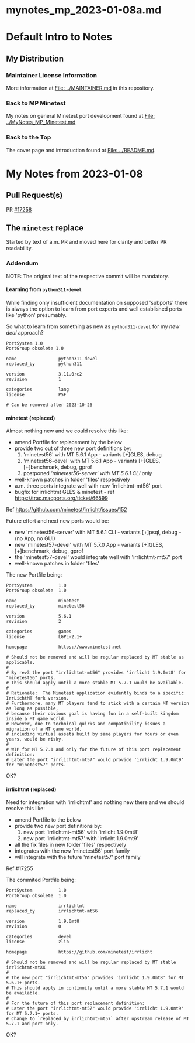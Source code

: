 mynotes_mp_2023-01-08a.md
=========================

# Default Intro to Notes
## My Distribution
### Maintainer License Information

More information at [File: ../MAINTAINER.md](../MAINTAINER.md) in this repository.

### Back to MP Minetest

My notes on general Minetest port development found at
[File: ../MyNotes_MP_Minetest.md](../mynotes_mp_minetest.md)

### Back to the Top

The cover page and introduction found at [File: ../README.md](../README.md).


My Notes from 2023-01-08
========================

## Pull Request(s)

PR [#17258](https://github.com/macports/macports-ports/pull/17258)

## The `minetest` replace

Started by text of a.m. PR and moved here for clarity and better PR readability.

### Addendum

NOTE: The original text of the respective commit will be mandatory.

#### Learning from `python311-devel`

While finding only insufficient documentation on supposed 'subports' there is always the
option to learn from port experts and well established ports like 'python' presumably.

So what to learn from something as new as `python311-devel` for my _new deal_ approach?

```
PortSystem 1.0
PortGroup obsolete 1.0

name                python311-devel
replaced_by         python311

version             3.11.0rc2
revision            1

categories          lang
license             PSF

# Can be removed after 2023-10-26
```


#### minetest (replaced)

Almost nothing new and we could resolve this like:

- amend Portfile for replacement by the below
- provide two out of three new port definitions by:
  1. 'minetest56' with MT 5.6.1 App - variants [+]GLES, debug
  2. 'minetest56-devel' with MT 5.6.1 App - variants [+]GLES, [+]benchmark, debug, gprof
  3. postponed _'minetest56-server' with MT 5.6.1 CLI only_
- well-known patches in folder 'files' respectively
- a.m. three ports integrate well with new 'irrlichtmt-mt56' port
- bugfix for irrlichtmt GLES & minetest - ref https://trac.macports.org/ticket/66599

Ref https://github.com/minetest/irrlicht/issues/152

Future effort and next new ports would be:
- new 'minetest56-server' with MT 5.6.1 CLI - variants [+]psql, debug - (no App, no GUI)
- new 'minetest57-devel' with MT 5.7.0 App - variants [+]GLES, [+]benchmark, debug, gprof
- the 'minetest57-devel' would integrate well with 'irrlichtmt-mt57' port
- well-known patches in folder 'files'

The new Portfile being:
```
PortSystem          1.0
PortGroup obsolete  1.0

name                minetest
replaced_by         minetest56

version             5.6.1
revision            2

categories          games
license             LGPL-2.1+

homepage            https://www.minetest.net

# Should not be removed and will be regular replaced by MT stable as applicable.
#
# By rev3 the port "irrlichtmt-mt56" provides 'irrlicht 1.9.0mt8' for "minetest56" ports.
# This should apply until a more stable MT 5.7.1 would be available.
#
# Rationale:  The Minetest application evidently binds to a specific IrrLichtMT fork version.
# Furthermore, many MT players tend to stick with a certain MT version as long as possible,
# because their obvious goal is having fun in a self-built kingdom inside a MT game world.
# However, due to technical quirks and compatibility issues a migration of a MT game world,
# including virtual assets built by same players for hours or even years, would be risky.
#
# WIP for MT 5.7.1 and only for the future of this port replacement definition:
# Later the port "irrlichtmt-mt57" would provide 'irrlicht 1.9.0mt9' for "minetest57" ports.
```

OK?

#### irrlichtmt (replaced)

Need for integration with 'irrlichtmt' and nothing new there and we should resolve this like:
- amend Portfile to the below
- provide two new port definitions by:
  1. new port 'irrlichtmt-mt56' with 'irrlicht 1.9.0mt8'
  2. new port 'irrlichtmt-mt57' with 'irrlicht 1.9.0mt9'
- all the fix files in new folder 'files' respectively
- integrates with the new 'minetest56' port family
- will integrate with the future 'minetest57' port family

Ref #17255

The commited Portfile being:
```
PortSystem          1.0
PortGroup obsolete  1.0

name                irrlichtmt
replaced_by         irrlichtmt-mt56

version             1.9.0mt8
revision            0

categories          devel
license             zlib

homepage            https://github.com/minetest/irrlicht

# Should not be removed and will be regular replaced by MT stable irrlichtmt-mtXX
#
# The new port "irrlichtmt-mt56" provides 'irrlicht 1.9.0mt8' for MT 5.6.1+ ports.
# This should apply in continuity until a more stable MT 5.7.1 would be available.
#
# For the future of this port replacement definition:
# Later the port "irrlichtmt-mt57" would provide 'irrlicht 1.9.0mt9' for MT 5.7.1+ ports.
# Change to `replaced_by irrlichtmt-mt57` after upstream release of MT 5.7.1 and port only.

```

OK?
